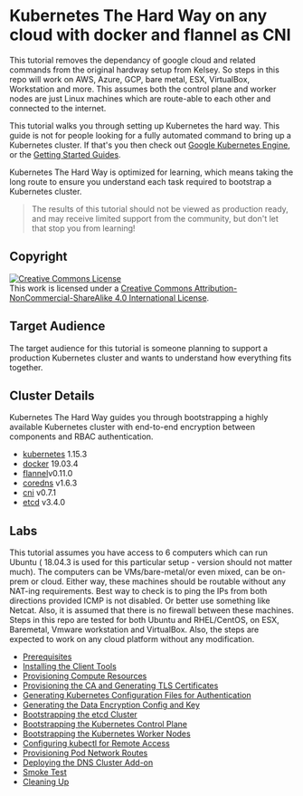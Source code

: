 # Kubernetes The Hard Way on any cloud with docker and flannel as CNI

This tutorial removes the dependancy of google cloud and related commands from the original hardway setup from Kelsey.
So steps in this repo will work on AWS, Azure, GCP, bare metal, ESX, VirtualBox, Workstation and more. This assumes both the
control plane and worker nodes are just Linux machines which are route-able to each other and connected to the internet. 

This tutorial walks you through setting up Kubernetes the hard way. This guide is not for people looking for a fully automated command to bring up a Kubernetes cluster. If that's you then check out [Google Kubernetes Engine](https://cloud.google.com/kubernetes-engine), or the [Getting Started Guides](https://kubernetes.io/docs/setup).

Kubernetes The Hard Way is optimized for learning, which means taking the long route to ensure you understand each task required to bootstrap a Kubernetes cluster.

> The results of this tutorial should not be viewed as production ready, and may receive limited support from the community, but don't let that stop you from learning!

## Copyright

<a rel="license" href="http://creativecommons.org/licenses/by-nc-sa/4.0/"><img alt="Creative Commons License" style="border-width:0" src="https://i.creativecommons.org/l/by-nc-sa/4.0/88x31.png" /></a><br />This work is licensed under a <a rel="license" href="http://creativecommons.org/licenses/by-nc-sa/4.0/">Creative Commons Attribution-NonCommercial-ShareAlike 4.0 International License</a>.


## Target Audience

The target audience for this tutorial is someone planning to support a production Kubernetes cluster and wants to understand how everything fits together.

## Cluster Details

Kubernetes The Hard Way guides you through bootstrapping a highly available Kubernetes cluster with end-to-end encryption between components and RBAC authentication.

* [kubernetes](https://github.com/kubernetes/kubernetes) 1.15.3
* [docker](https://github.com/docker/docker-ce) 19.03.4
* [flannel](https://github.com/coreos/flannel)v0.11.0
* [coredns](https://github.com/coredns/coredns) v1.6.3
* [cni](https://github.com/containernetworking/cni) v0.7.1
* [etcd](https://github.com/coreos/etcd) v3.4.0

## Labs

This tutorial assumes you have access to 6 computers which can run Ubuntu ( 18.04.3 is used for this particular setup - version should not matter much). The computers can be VMs/bare-metal/or even mixed, can be on-prem or cloud. Either way, these machines should be routable without any NAT-ing requirements. Best way to check is to ping the IPs from both directions provided ICMP is not disabled. Or better use something like Netcat. Also, it is assumed that there is no firewall between these machines. Steps in this repo are tested for both Ubuntu and RHEL/CentOS, on ESX, Baremetal, Vmware workstation and VirtualBox. Also, the steps are expected to work on any cloud platform without any modification.

* [Prerequisites](docs/01-prerequisites.md)
* [Installing the Client Tools](docs/02-client-tools.md)
* [Provisioning Compute Resources](docs/03-compute-resources.md)
* [Provisioning the CA and Generating TLS Certificates](docs/04-certificate-authority.md)
* [Generating Kubernetes Configuration Files for Authentication](docs/05-kubernetes-configuration-files.md)
* [Generating the Data Encryption Config and Key](docs/06-data-encryption-keys.md)
* [Bootstrapping the etcd Cluster](docs/07-bootstrapping-etcd.md)
* [Bootstrapping the Kubernetes Control Plane](docs/08-bootstrapping-kubernetes-controllers.md)
* [Bootstrapping the Kubernetes Worker Nodes](docs/09-bootstrapping-kubernetes-workers.md)
* [Configuring kubectl for Remote Access](docs/10-configuring-kubectl.md)
* [Provisioning Pod Network Routes](docs/11-pod-network-routes.md)
* [Deploying the DNS Cluster Add-on](docs/12-dns-addon.md)
* [Smoke Test](docs/13-smoke-test.md)
* [Cleaning Up](docs/14-cleanup.md)
